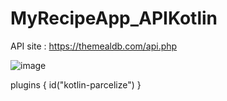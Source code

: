 # MyRecipeApp_APIKotlin

API site : https://themealdb.com/api.php


![image](https://github.com/it21084003/MyRecipeApp_APIKotlin/assets/85696126/8dae6884-7101-45e1-899c-04898f8a0e5a)

plugins {
    id("kotlin-parcelize")
}
